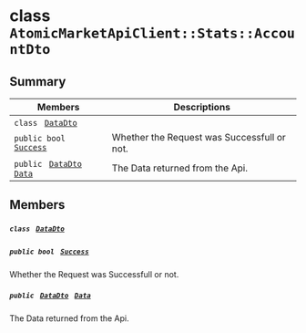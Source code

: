 # class `AtomicMarketApiClient::Stats::AccountDto` 

## Summary

 Members                                | Descriptions                                
----------------------------------------|---------------------------------------------
`class ` [`DataDto`](.github/workflows/documentation/md/AtomicMarketApiClient--Stats--AccountDto--DataDto.md#class_atomic_market_api_client_1_1_stats_1_1_account_dto_1_1_data_dto)        | 
`public bool ` [`Success`](#class_atomic_market_api_client_1_1_stats_1_1_account_dto_1a506fb037fbb6bfe8f254c021a2c3cfac) | Whether the Request was Successfull or not.
`public ` [`DataDto`](.github/workflows/documentation/md/AtomicMarketApiClient--Stats--AccountDto--DataDto.md#class_atomic_market_api_client_1_1_stats_1_1_account_dto_1_1_data_dto)` ` [`Data`](#class_atomic_market_api_client_1_1_stats_1_1_account_dto_1a65c0779654774581967081cf3136bd84) | The Data returned from the Api.

## Members

##### `class ` [`DataDto`](.github/workflows/documentation/md/AtomicMarketApiClient--Stats--AccountDto--DataDto.md#class_atomic_market_api_client_1_1_stats_1_1_account_dto_1_1_data_dto) 

##### `public bool ` [`Success`](#class_atomic_market_api_client_1_1_stats_1_1_account_dto_1a506fb037fbb6bfe8f254c021a2c3cfac) 

Whether the Request was Successfull or not.

##### `public ` [`DataDto`](.github/workflows/documentation/md/AtomicMarketApiClient--Stats--AccountDto--DataDto.md#class_atomic_market_api_client_1_1_stats_1_1_account_dto_1_1_data_dto)` ` [`Data`](#class_atomic_market_api_client_1_1_stats_1_1_account_dto_1a65c0779654774581967081cf3136bd84) 

The Data returned from the Api.

